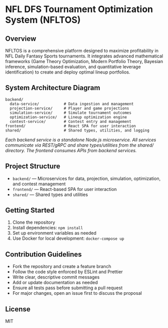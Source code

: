 # NFL DFS Tournament Optimization System (NFLTOS)

## Overview
NFLTOS is a comprehensive platform designed to maximize profitability in NFL Daily Fantasy Sports tournaments. It integrates advanced mathematical frameworks (Game Theory Optimization, Modern Portfolio Theory, Bayesian inference, simulation-based evaluation, and quantitative leverage identification) to create and deploy optimal lineup portfolios.

## System Architecture Diagram
```
backend/
  data-service/           # Data ingestion and management
  projection-service/     # Player and game projections
  simulation-service/     # Simulate tournament outcomes
  optimization-service/   # Lineup optimization engine
  contest-service/        # Contest entry and management
frontend/                 # React SPA for user interaction
shared/                   # Shared types, utilities, and logging
```
*Each backend service is a standalone Node.js microservice. All services communicate via REST/gRPC and share types/utilities from the shared/ directory. The frontend consumes APIs from backend services.*

## Project Structure
- `backend/` — Microservices for data, projection, simulation, optimization, and contest management
- `frontend/` — React-based SPA for user interaction
- `shared/` — Shared types and utilities

## Getting Started
1. Clone the repository
2. Install dependencies: `npm install`
3. Set up environment variables as needed
4. Use Docker for local development: `docker-compose up`

## Contribution Guidelines
- Fork the repository and create a feature branch
- Follow the code style enforced by ESLint and Prettier
- Write clear, descriptive commit messages
- Add or update documentation as needed
- Ensure all tests pass before submitting a pull request
- For major changes, open an issue first to discuss the proposal

## License
MIT 
